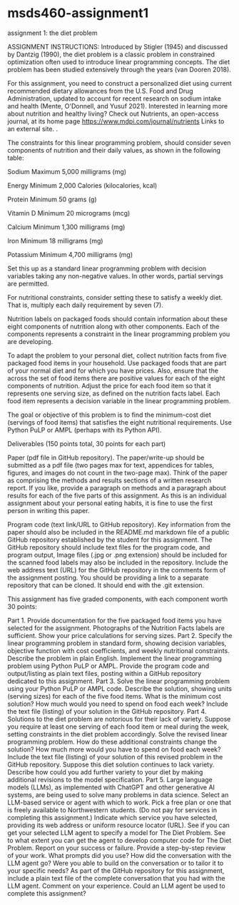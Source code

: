 # msds460-assignment1
assignment 1: the diet problem

ASSIGNMENT INSTRUCTIONS:
Introduced by Stigler (1945) and discussed by Dantzig (1990), the diet problem is a classic problem in constrained optimization often used to introduce linear programming concepts. The diet problem has been studied extensively through the years (van Dooren 2018).

For this assignment, you need to construct a personalized diet using current recommended dietary allowances from the U.S. Food and Drug Administration, updated to account for recent research on sodium intake and health (Mente, O'Donnell, and Yusuf 2021). Interested in learning more about nutrition and healthy living? Check out Nutrients, an open-access journal, at its home page https://www.mdpi.com/journal/nutrients Links to an external site. .

The constraints for this linear programming problem, should consider seven components of nutrition and their daily values, as shown in the following table:

Sodium Maximum 5,000 milligrams (mg)

Energy Minimum 2,000 Calories (kilocalories, kcal)

Protein Minimum 50 grams (g)

Vitamin D Minimum 20 micrograms (mcg)

Calcium Minimum 1,300 milligrams (mg)

Iron Minimum 18 milligrams (mg)

Potassium Minimum 4,700 milligrams (mg)

Set this up as a standard linear programming problem with decision variables taking any non-negative values. In other words, partial servings are permitted.  

For nutritional constraints, consider setting these to satisfy a weekly diet. That is, multiply each daily requirement by seven (7).

Nutrition labels on packaged foods should contain information about these eight components of nutrition along with other components. Each of the components represents a constraint in the linear programming problem you are developing.

To adapt the problem to your personal diet, collect nutrition facts from five packaged food items in your household. Use packaged foods that are part of your normal diet and for which you have prices. Also, ensure that the across the set of food items there are positive values for each of the eight components of nutrition. Adjust the price for each food item so that it represents one serving size, as defined on the nutrition facts label. Each food item represents a decision variable in the linear programming problem.

The goal or objective of this problem is to find the minimum-cost diet (servings of food items) that satisfies the eight nutritional requirements. Use Python PuLP or AMPL (perhaps with its Python API). 

Deliverables (150 points total, 30 points for each part)

Paper (pdf file in GitHub repository). The paper/write-up should be submitted as a pdf file (two pages max for text, appendices for tables, figures, and images do not count in the two-page max). Think of the paper as comprising the methods and results sections of a written research report. If you like, provide a paragraph on methods and a paragraph about results for each of the five parts of this assignment. As this is an individual assignment about your personal eating habits, it is fine to use the first person in writing this paper. 

Program code (text link/URL to GitHub repository). Key information from the paper should also be included in the README.md markdown file of a public GitHub repository established by the student for this assignment. The GitHub repository should include text files for the program code, and program output, Image files (.jpg or .png extension) should be included for the scanned food labels may also be included in the repository. Include the web address text (URL) for the GitHub repository in the comments form of the assignment posting.  You should be providing a link to a separate repository that can be cloned. It should end with the .git extension.

This assignment has five graded components, with each component worth 30 points:

Part 1. Provide documentation for the five packaged food items you have selected for the assignment. Photographs of the Nutrition Facts labels are sufficient. Show your price calculations for serving sizes. 
Part 2. Specify the linear programming problem in standard form, showing decision variables, objective function with cost coefficients, and weekly nutritional constraints. Describe the problem in plain English. Implement the linear programming problem using Python PuLP or AMPL. Provide the program code and output/listing as plain text files, posting within a GitHub repository dedicated to this assignment. 
Part 3. Solve the linear programming problem using your Python PuLP or AMPL code. Describe the solution, showing units (serving sizes) for each of the five food items. What is the minimum cost solution? How much would you need to spend on food each week? Include the text file (listing) of your solution in the GitHub repository.
Part 4. Solutions to the diet problem are notorious for their lack of variety. Suppose you require at least one serving of each food item or meal during the week, setting constraints in the diet problem accordingly. Solve the revised linear programming problem. How do these additional constraints change the solution? How much more would you have to spend on food each week? Include the text file (listing) of your solution of this revised problem in the GitHub repository. Suppose this diet solution continues to lack variety. Describe how could you add further variety to your diet by making additional revisions to the model specification.
Part 5. Large language models (LLMs), as implemented with ChatGPT and other generative AI systems, are being used to solve many problems in data science. Select an LLM-based service or agent with which to work. Pick a free plan or one that is freely available to Northwestern students. (Do not pay for services in completing this assignment.) Indicate which service you have selected, providing its web address or uniform resource locator (URL). See if you can get your selected LLM agent to specify a model for The Diet Problem. See to what extent you can get the agent to develop computer code for The Diet Problem. Report on your success or failure. Provide a step-by-step review of your work. What prompts did you use? How did the conversation with the LLM agent go? Were you able to build on the conversation or to tailor it to your specific needs? As part of the GitHub repository for this assignment, include a plain text file of the complete conversation that you had with the LLM agent. Comment on your experience. Could an LLM agent be used to complete this assignment?

